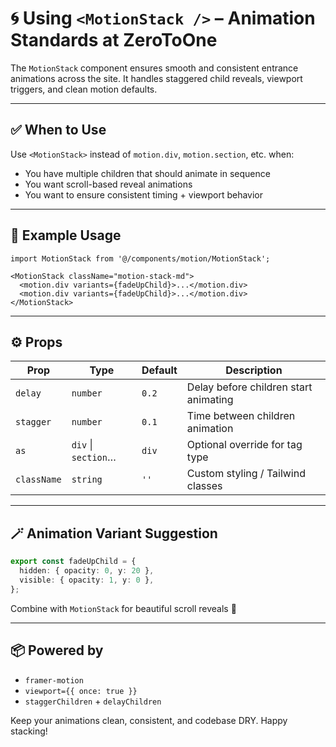 
# 🌀 Using `<MotionStack />` – Animation Standards at ZeroToOne

The `MotionStack` component ensures smooth and consistent entrance animations across the site. It handles staggered child reveals, viewport triggers, and clean motion defaults.

---

## ✅ When to Use

Use `<MotionStack>` instead of `motion.div`, `motion.section`, etc. when:
- You have multiple children that should animate in sequence
- You want scroll-based reveal animations
- You want to ensure consistent timing + viewport behavior

---

## 🧱 Example Usage

```tsx
import MotionStack from '@/components/motion/MotionStack';

<MotionStack className="motion-stack-md">
  <motion.div variants={fadeUpChild}>...</motion.div>
  <motion.div variants={fadeUpChild}>...</motion.div>
</MotionStack>
```

---

## ⚙️ Props

| Prop      | Type                | Default | Description                          |
|-----------|---------------------|---------|--------------------------------------|
| `delay`   | `number`            | `0.2`   | Delay before children start animating |
| `stagger` | `number`            | `0.1`   | Time between children animation       |
| `as`      | `div` \| `section`… | `div`   | Optional override for tag type        |
| `className` | `string`          | `''`    | Custom styling / Tailwind classes     |

---

## 🪄 Animation Variant Suggestion

```ts
export const fadeUpChild = {
  hidden: { opacity: 0, y: 20 },
  visible: { opacity: 1, y: 0 },
};
```

Combine with `MotionStack` for beautiful scroll reveals 💫

---

## 📦 Powered by

- `framer-motion`
- `viewport={{ once: true }}`
- `staggerChildren` + `delayChildren`

Keep your animations clean, consistent, and codebase DRY. Happy stacking!
